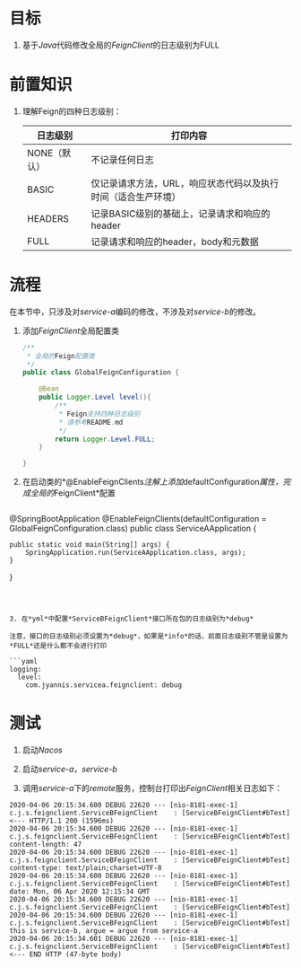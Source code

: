 # 目标

1. 基于*Java*代码修改全局的*FeignClient*的日志级别为FULL






# 前置知识

1. 理解Feign的四种日志级别：

   | 日志级别     | 打印内容                                                     |
   | ------------ | ------------------------------------------------------------ |
   | NONE（默认） | 不记录任何日志                                               |
   | BASIC        | 仅记录请求方法，URL，响应状态代码以及执行时间（适合生产环境） |
   | HEADERS      | 记录BASIC级别的基础上，记录请求和响应的header                |
   | FULL         | 记录请求和响应的header，body和元数据                         |





# 流程

在本节中，只涉及对*service-a*编码的修改，不涉及对*service-b*的修改。

1. 添加*FeignClient*全局配置类

   ```java
   /**
    * 全局的Feign配置类
    */
   public class GlobalFeignConfiguration {
   
       @Bean
       public Logger.Level level(){
           /**
            * Feign支持四种日志级别
            * 请参考README.md
            */
           return Logger.Level.FULL;
       }
   
   }
   ```

   

2. 在启动类的*@EnableFeignClients*注解上添加*defaultConfiguration*属性，完成全局的*FeignClient*配置

   ```java
@SpringBootApplication
   @EnableFeignClients(defaultConfiguration = GlobalFeignConfiguration.class)
   public class ServiceAApplication {
   
   	public static void main(String[] args) {
   		SpringApplication.run(ServiceAApplication.class, args);
   	}
   
   }
   
   ```
   
   
   
3. 在*yml*中配置*ServiceBFeignClient*接口所在包的日志级别为*debug*

   注意，接口的日志级别必须设置为*debug*，如果是*info*的话，前面日志级别不管是设置为*FULL*还是什么都不会进行打印

   ```yaml
   logging:
     level:
       com.jyannis.servicea.feignclient: debug
   ```






# 测试

1. 启动*Nacos*

2. 启动*service-a*，*service-b*

4. 调用*service-a*下的*remote*服务，控制台打印出*FeignClient*相关日志如下：


```
2020-04-06 20:15:34.600 DEBUG 22620 --- [nio-8181-exec-1] c.j.s.feignclient.ServiceBFeignClient    : [ServiceBFeignClient#bTest] <--- HTTP/1.1 200 (1596ms)
2020-04-06 20:15:34.600 DEBUG 22620 --- [nio-8181-exec-1] c.j.s.feignclient.ServiceBFeignClient    : [ServiceBFeignClient#bTest] content-length: 47
2020-04-06 20:15:34.600 DEBUG 22620 --- [nio-8181-exec-1] c.j.s.feignclient.ServiceBFeignClient    : [ServiceBFeignClient#bTest] content-type: text/plain;charset=UTF-8
2020-04-06 20:15:34.600 DEBUG 22620 --- [nio-8181-exec-1] c.j.s.feignclient.ServiceBFeignClient    : [ServiceBFeignClient#bTest] date: Mon, 06 Apr 2020 12:15:34 GMT
2020-04-06 20:15:34.600 DEBUG 22620 --- [nio-8181-exec-1] c.j.s.feignclient.ServiceBFeignClient    : [ServiceBFeignClient#bTest] 
2020-04-06 20:15:34.600 DEBUG 22620 --- [nio-8181-exec-1] c.j.s.feignclient.ServiceBFeignClient    : [ServiceBFeignClient#bTest] this is service-b, argue = argue from service-a
2020-04-06 20:15:34.601 DEBUG 22620 --- [nio-8181-exec-1] c.j.s.feignclient.ServiceBFeignClient    : [ServiceBFeignClient#bTest] <--- END HTTP (47-byte body)
```


